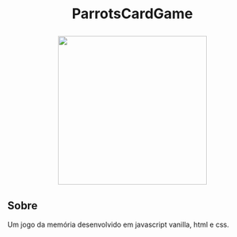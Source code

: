 # <p align="center">ParrotsCardGame</p> 

<div  align="center" > <img src = "https://user-images.githubusercontent.com/83621608/197355188-db333c53-3594-4713-aca2-a5c4c295ea41.png"
align="center" width = 300px /> </div>



## Sobre 
Um jogo da memória desenvolvido em javascript vanilla, html e css. 
